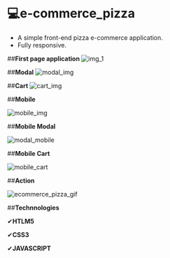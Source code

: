 # 💻e-commerce_pizza
 - A simple front-end pizza e-commerce application.
 - Fully responsive.
 

##**First page application**
![img_1](https://user-images.githubusercontent.com/46681477/131958942-4f1651cd-febe-4853-9a6d-892a1eac8f09.png)

##**Modal**
![modal_img](https://user-images.githubusercontent.com/46681477/131958994-5cfa5ef4-8e5d-484c-b34a-12e789185df7.png)


##**Cart**
![cart_img](https://user-images.githubusercontent.com/46681477/131959110-a8d9ebac-88b9-49a9-bec2-1f95e93c4fab.png)

##**Mobile**

![mobile_img](https://user-images.githubusercontent.com/46681477/131959357-c320d3bc-b853-4216-bcda-0370efbd73d6.png)

##**Mobile Modal**

![modal_mobile](https://user-images.githubusercontent.com/46681477/131959474-ac69e3a0-1f79-4a40-9167-2d0fe0fbd685.png)

##**Mobile Cart**

![mobile_cart](https://user-images.githubusercontent.com/46681477/131959564-4a430d0e-bc1b-47f2-a9d7-63b0bb531feb.png)

##**Action**

![ecommerce_pizza_gif](https://user-images.githubusercontent.com/46681477/131959621-ec2d2a21-2b83-474d-94cc-f3894195a15b.gif)


##**Technnologies**

✔**HTLM5**

✔**CSS3**

✔**JAVASCRIPT**



